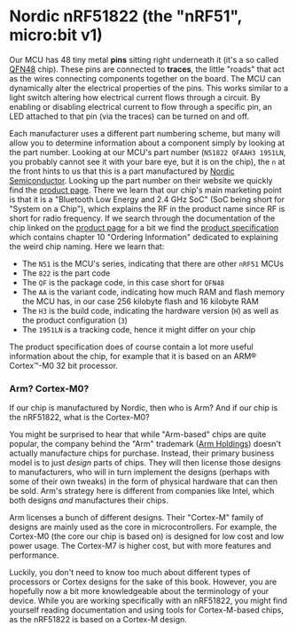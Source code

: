 # Nordic nRF51822 (the "nRF51", micro:bit v1)

Our MCU has 48 tiny metal **pins** sitting right underneath it (it's a so called [QFN48] chip).
These pins are connected to **traces**, the little "roads" that act as the wires connecting components
together on the board. The MCU can dynamically alter the electrical properties
of the pins. This works similar to a light switch altering how electrical
current flows through a circuit. By enabling or disabling electrical current to
flow through a specific pin, an LED attached to that pin (via the traces) can
be turned on and off.

Each manufacturer uses a different part numbering scheme, but many will allow
you to determine information about a component simply by looking at the part
number. Looking at our MCU's part number (`N51822 QFAAH3 1951LN`, you probably cannot
see it with your bare eye, but it is on the chip), the `n` at the
front hints to us that this is a part manufactured by [Nordic Semiconductor].
Looking up the part number on their website we quickly find the [product page].
There we learn that our chip's main marketing point is that it is a
"Bluetooth Low Energy and 2.4 GHz SoC" (SoC being short for "System on a Chip"),
which explains the RF in the product name since RF is short for radio frequency.
If we search through the documentation of the chip linked on the [product page]
for a bit we find the [product specification] which contains chapter 10 "Ordering Information"
dedicated to explaining the weird chip naming. Here we learn that:

[QFN48]: https://en.wikipedia.org/wiki/Flat_no-leads_package
[Nordic Semiconductor]: https://www.nordicsemi.com/
[product page]: https://www.nordicsemi.com/products/nrf51822
[product specification]: https://infocenter.nordicsemi.com/pdf/nRF51822_PS_v3.3.pdf

- The `N51` is the MCU's series, indicating that there are other `nRF51` MCUs
- The `822` is the part code
- The `QF` is the package code, in this case short for `QFN48`
- The `AA` is the variant code, indicating how much RAM and flash memory the MCU has,
  in our case 256 kilobyte flash and 16 kilobyte RAM
- The `H3` is the build code, indicating the hardware version (`H`) as well as the product configuration (`3`)
- The `1951LN` is a tracking code, hence it might differ on your chip

The product specification does of course contain a lot more useful information about
the chip, for example that it is based on an ARM® Cortex™-M0 32 bit processor.

### Arm? Cortex-M0?

If our chip is manufactured by Nordic, then who is Arm? And if our chip is the
nRF51822, what is the Cortex-M0?

You might be surprised to hear that while "Arm-based" chips are quite
popular, the company behind the "Arm" trademark ([Arm Holdings][]) doesn't
actually manufacture chips for purchase. Instead, their primary business
model is to just *design* parts of chips. They will then license those designs to
manufacturers, who will in turn implement the designs (perhaps with some of
their own tweaks) in the form of physical hardware that can then be sold.
Arm's strategy here is different from companies like Intel, which both
designs *and* manufactures their chips.

Arm licenses a bunch of different designs. Their "Cortex-M" family of designs
are mainly used as the core in microcontrollers. For example, the Cortex-M0
(the core our chip is based on) is designed for low cost and low power usage.
The Cortex-M7 is higher cost, but with more features and performance.

Luckily, you don't need to know too much about different types of processors
or Cortex designs for the sake of this book. However, you are hopefully now a
bit more knowledgeable about the terminology of your device. While you are
working specifically with an nRF51822, you might find yourself reading
documentation and using tools for Cortex-M-based chips, as the nRF51822 is
based on a Cortex-M design.

[Arm Holdings]: https://www.arm.com/
